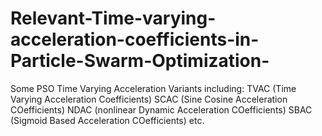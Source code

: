 # Relevant-Time-varying-acceleration-coefficients-in-Particle-Swarm-Optimization-
Some PSO Time Varying Acceleration Variants including: 
TVAC (Time Varying Acceleration Coefficients)
SCAC (Sine Cosine Acceleration COefficients)
NDAC (nonlinear Dynamic Acceleration COefficients)
SBAC (Sigmoid Based Acceleration COefficients) etc.
